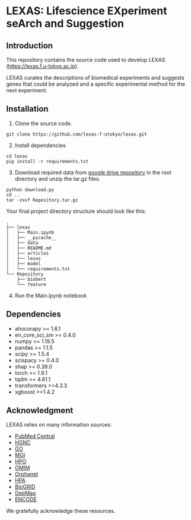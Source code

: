 # LEXAS: Lifescience EXperiment seArch and Suggestion

## Introduction

This repository contains the source code used to develop LEXAS (https://lexas.f.u-tokyo.ac.jp).

LEXAS curates the descriptions of biomedical experiments and suggests genes
that could be analyzed and a specific experimental method for the next experiment.



## Installation

1. Clone the source code.

```
git clone https://github.com/lexas-f-utokyo/lexas.git
```

2. Install dependencies

```
cd lexas
pip install -r requirements.txt
```

3. Download required data from [google drive repository](https://drive.google.com/file/d/1s8Na00l2GbxW112sfcb5q1g0jS-Ujp9h/view?usp=sharing) in the root directory and unzip the tar.gz files.

```
python download.py
cd ..
tar -zxvf Repository.tar.gz
```

Your final project directory structure should look like this:

```
.
├── lexas
│   ├── Main.ipynb
│   ├── __pycache__
│   ├── data
│   ├── README.md
│   ├── articles
│   ├── lexas
│   ├── model
│   └── requirements.txt
└── Repository
    ├── biobert
    └── feature
```

4. Run the Main.ipynb notebook


## Dependencies
- ahocorapy >= 1.6.1
- en_core_sci_sm >= 0.4.0
- numpy >= 1.19.5
- pandas >= 1.1.5
- scipy >= 1.5.4
- scispacy >= 0.4.0
- shap >= 0.39.0
- torch >= 1.9.1
- tqdm >= 4.61.1
- transformers >=4.3.3
- xgboost >=1.4.2


## Acknowledgment

LEXAS relies on many information sources:

- [PubMed Central](https://www.ncbi.nlm.nih.gov/pmc/)
- [HGNC](https://www.genenames.org/)
- [GO](http://geneontology.org/)
- [MGI](http://www.informatics.jax.org/)
- [HPO](https://hpo.jax.org/app/)
- [OMIM](https://www.omim.org/)
- [Orphanet](https://www.orpha.net/)
- [HPA](https://www.proteinatlas.org/)
- [BioGRID](https://thebiogrid.org/)
- [DepMap](https://depmap.org/)
- [ENCODE](https://www.encodeproject.org/)

We gratefully acknowledge these resources.
